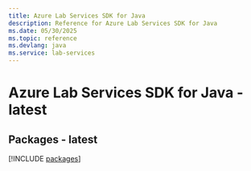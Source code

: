 ```yaml
---
title: Azure Lab Services SDK for Java
description: Reference for Azure Lab Services SDK for Java
ms.date: 05/30/2025
ms.topic: reference
ms.devlang: java
ms.service: lab-services
---
```

# Azure Lab Services SDK for Java - latest
## Packages - latest
[!INCLUDE [packages](lab-services-index.md)]